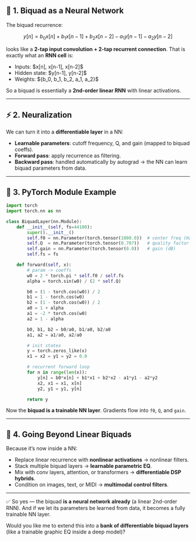 
## 🔧 1. Biquad as a Neural Network

The biquad recurrence:

$$
y[n] = b_0 x[n] + b_1 x[n-1] + b_2 x[n-2] - a_1 y[n-1] - a_2 y[n-2]
$$

looks like a **2-tap input convolution + 2-tap recurrent connection**.
That is exactly what an **RNN cell** is:

* Inputs: \$x\[n], x\[n-1], x\[n-2]\$
* Hidden state: \$y\[n-1], y\[n-2]\$
* Weights: \${b\_0, b\_1, b\_2, a\_1, a\_2}\$

So a biquad is essentially a **2nd-order linear RNN** with linear activations.

---

## ⚡ 2. Neuralization

We can turn it into a **differentiable layer** in a NN:

* **Learnable parameters**: cutoff frequency, Q, and gain (mapped to biquad coeffs).
* **Forward pass**: apply recurrence as filtering.
* **Backward pass**: handled automatically by autograd → the NN can learn biquad parameters from data.

---

## 🧩 3. PyTorch Module Example

```python
import torch
import torch.nn as nn

class BiquadLayer(nn.Module):
    def __init__(self, fs=44100):
        super().__init__()
        self.f0 = nn.Parameter(torch.tensor(1000.0))  # center freq (Hz)
        self.Q  = nn.Parameter(torch.tensor(0.707))   # quality factor
        self.gain = nn.Parameter(torch.tensor(0.0))   # gain (dB)
        self.fs = fs

    def forward(self, x):
        # param -> coeffs
        w0 = 2 * torch.pi * self.f0 / self.fs
        alpha = torch.sin(w0) / (2 * self.Q)

        b0 = (1 - torch.cos(w0)) / 2
        b1 = 1 - torch.cos(w0)
        b2 = (1 - torch.cos(w0)) / 2
        a0 = 1 + alpha
        a1 = -2 * torch.cos(w0)
        a2 = 1 - alpha

        b0, b1, b2 = b0/a0, b1/a0, b2/a0
        a1, a2 = a1/a0, a2/a0

        # init states
        y = torch.zeros_like(x)
        x1 = x2 = y1 = y2 = 0.0

        # recurrent forward loop
        for n in range(len(x)):
            y[n] = b0*x[n] + b1*x1 + b2*x2 - a1*y1 - a2*y2
            x2, x1 = x1, x[n]
            y2, y1 = y1, y[n]

        return y
```

Now the **biquad is a trainable NN layer**. Gradients flow into `f0`, `Q`, and `gain`.

---

## 🚀 4. Going Beyond Linear Biquads

Because it’s now inside a NN:

* Replace linear recurrence with **nonlinear activations** → nonlinear filters.
* Stack multiple biquad layers → **learnable parametric EQ**.
* Mix with conv layers, attention, or transformers → **differentiable DSP hybrids**.
* Condition on images, text, or MIDI → **multimodal control filters**.

---

✅ So yes — the biquad **is a neural network already** (a linear 2nd-order RNN). And if we let its parameters be learned from data, it becomes a fully trainable NN layer.

Would you like me to extend this into a **bank of differentiable biquad layers** (like a trainable graphic EQ inside a deep model)?
